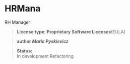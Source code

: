 # HRMana
RH Manager


>**License type: Proprietary Software Licenses**(EULA)

>**author _Maria Pysklevicz_**

>**Status:**    
In development
>Refactoring
